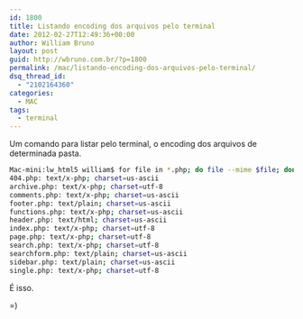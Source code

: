 ```yaml
---
id: 1800
title: Listando encoding dos arquivos pelo terminal
date: 2012-02-27T12:49:36+00:00
author: William Bruno
layout: post
guid: http://wbruno.com.br/?p=1800
permalink: /mac/listando-encoding-dos-arquivos-pelo-terminal/
dsq_thread_id:
  - "2102164360"
categories:
  - MAC
tags:
  - terminal
---
```

Um comando para listar pelo terminal, o encoding dos arquivos de determinada pasta.

``` bash
Mac-mini:lw_html5 william$ for file in *.php; do file --mime $file; done
404.php: text/x-php; charset=us-ascii
archive.php: text/x-php; charset=utf-8
comments.php: text/x-php; charset=us-ascii
footer.php: text/plain; charset=us-ascii
functions.php: text/x-php; charset=us-ascii
header.php: text/html; charset=us-ascii
index.php: text/x-php; charset=utf-8
page.php: text/x-php; charset=utf-8
search.php: text/x-php; charset=utf-8
searchform.php: text/plain; charset=us-ascii
sidebar.php: text/plain; charset=us-ascii
single.php: text/x-php; charset=utf-8
```

É isso.

=)
